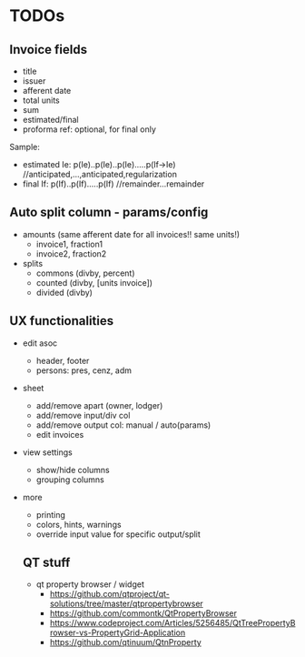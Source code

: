 # TODOs

## Invoice fields

* title
* issuer
* afferent date
* total units
* sum
* estimated/final
* proforma ref: optional, for final only

Sample:
* estimated Ie:  p(Ie)..p(Ie)..p(Ie).....p(If->Ie) //anticipated,...,anticipated,regularization
* final If: p(If)..p(If).....p(If) //remainder...remainder

## Auto split column - params/config

* amounts (same afferent date for all invoices!! same units!)
  * invoice1, fraction1
  * invoice2, fraction2
* splits
  * commons (divby, percent)
  * counted (divby, [units invoice])
  * divided (divby)

## UX functionalities

* edit asoc
  * header, footer
  * persons: pres, cenz, adm
* sheet
  * add/remove apart (owner, lodger)
  * add/remove input/div col
  * add/remove output col: manual / auto(params)
  * edit invoices
* view settings
  * show/hide columns
  * grouping columns
* more
  * printing
  * colors, hints, warnings
  * override input value for specific output/split
  
  ## QT stuff
  
  * qt property browser / widget
    * https://github.com/qtproject/qt-solutions/tree/master/qtpropertybrowser
    * https://github.com/commontk/QtPropertyBrowser
    * https://www.codeproject.com/Articles/5256485/QtTreePropertyBrowser-vs-PropertyGrid-Application
    * https://github.com/qtinuum/QtnProperty
  
